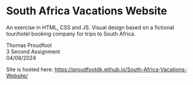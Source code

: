 # South Africa Vacations Website
 An exercise in HTML, CSS and JS. Visual design based on a fictional tour/hotel booking company for trips to South Africa.

Thomas Proudfoot\
3 Second Assignment\
04/08/2024

Site is hosted here: https://proudfootdk.github.io/South-Africa-Vacations-Website/